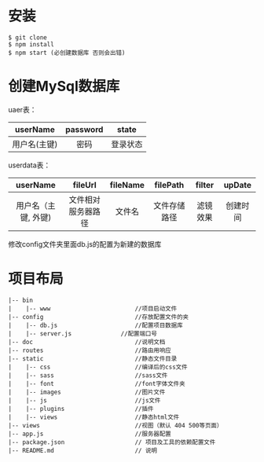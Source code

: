 
# 安装

```
$ git clone
$ npm install
$ npm start (必创建数据库 否则会出错)

```

# 创建MySql数据库

uaer表：

userName| password| state
:-: | :-: | :-:
用户名(主键) | 密码 | 登录状态

userdata表：

userName | fileUrl | fileName | filePath | filter| upDate
:-: | :-: | :-: | :-: | :-: | :-:
用户名（主键, 外键) | 文件相对服务器路径 | 文件名 | 文件存储路径 |  滤镜效果|  创建时间

修改config文件夹里面db.js的配置为新建的数据库


# 项目布局
```
|-- bin 							
|    |-- www 						//项目启动文件
|-- config							//存放配置文件的夹
|    |-- db.js 						//配置项目数据库
|    |-- server.js				//配置端口号
|-- doc								//说明文档
|-- routes							//路由用响应
|-- static							//静态文件目录
|    |-- css						//编译后的css文件
|    |-- sass						//sass文件
|    |-- font						//font字体文件夹
|    |-- images						//图片文件
|    |-- js							//js文件
|    |-- plugins					//插件
|    |-- views						//静态html文件
|-- views  							//视图（默认 404 500等页面）
|-- app.js  						//服务器配置
|-- package.json					// 项目及工具的依赖配置文件
|-- README.md						// 说明
```
